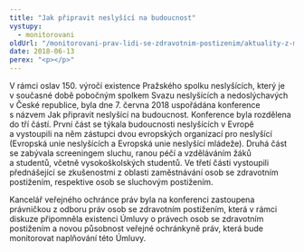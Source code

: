 ```yaml
---
title: "Jak připravit neslyšící na budoucnost"
vystupy:
  - monitorovani
oldUrl: "/monitorovani-prav-lidi-se-zdravotnim-postizenim/aktuality-z-monitorovani/aktuality-z-monitorovani-2018/jak-pripravit-neslysici-na-budoucnost/"
date: 2018-06-13
perex: "<p></p>"
---
```


<!-- imported from the old website -->

<p>V rámci oslav 150. výročí existence Pražského spolku neslyšících, který je v současné době pobočným spolkem Svazu neslyšících a nedoslýchavých v České republice, byla dne 7. června 2018 uspořádána konference s názvem Jak připravit neslyšící na budoucnost. Konference byla rozdělena do tří částí. První část se týkala budoucnosti neslyšících v Evropě a vystoupili na něm zástupci dvou evropských organizací pro neslyšící (Evropská unie neslyšících a Evropská unie neslyšící mládeže). Druhá část se zabývala screeningem sluchu, ranou péčí a vzděláváním žáků a studentů, včetně vysokoškolských studentů. Ve třetí části vystoupili přednášející se zkušenostmi z oblasti zaměstnávání osob se zdravotním postižením, respektive osob se sluchovým postižením.</p> <p>Kancelář veřejného ochránce práv byla na konferenci zastoupena právničkou z odboru práv osob se zdravotním postižením, která v rámci diskuze připomněla existenci Úmluvy o právech osob se zdravotním postižením a novou působnost veřejné ochránkyně práv, která bude monitorovat naplňování této Úmluvy.</p>
